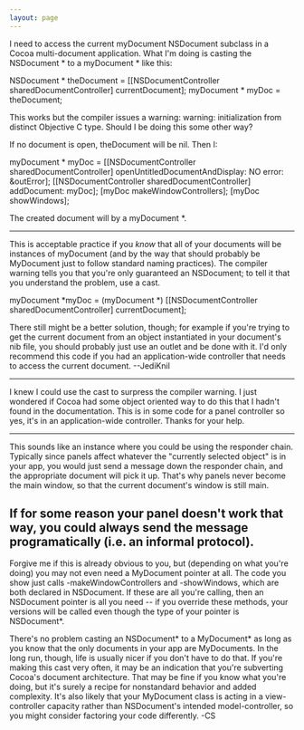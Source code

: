 ```yaml
---
layout: page
---
```


I need to access the current myDocument NSDocument subclass in a Cocoa multi-document application. What I'm doing is casting the NSDocument * to a myDocument * like this:

    
NSDocument * theDocument = [[NSDocumentController sharedDocumentController] currentDocument];
myDocument * myDoc = theDocument;


This works but the compiler issues a warning: warning: initialization from distinct Objective C type. Should I be doing this some other way?

If no document is open, theDocument will be nil. Then I:

    
myDocument * myDoc = [[NSDocumentController sharedDocumentController] openUntitledDocumentAndDisplay: NO error: &outError];
[[NSDocumentController sharedDocumentController] addDocument: myDoc];
[myDoc makeWindowControllers];
[myDoc showWindows];


The created document will by a myDocument *.

----
This is acceptable practice if you *know* that all of your documents will be instances of myDocument (and by the way that should probably be M<nowiki/>yDocument just to follow standard naming practices). The compiler warning tells you that you're only guaranteed an NSDocument; to tell it that you understand the problem, use a cast.

    
myDocument *myDoc = (myDocument *) [[NSDocumentController sharedDocumentController] currentDocument];

There still might be a better solution, though; for example if you're trying to get the current document from an object instantiated in your document's nib file, you should probably just use an outlet and be done with it. I'd only recommend this code if you had an application-wide controller that needs to access the current document. --JediKnil

----
I knew I could use the cast to surpress the compiler warning. I just wondered if Cocoa had some object oriented way to do this that I hadn't found in the documentation. This is in some code for a panel controller so yes, it's in an application-wide controller.  Thanks for your help.

----
This sounds like an instance where you could be using the responder chain.  Typically since panels affect whatever the "currently selected object" is in your app, you would just send a message down the responder chain, and the appropriate document will pick it up.  That's why panels never become the main window, so that the current document's window is still main.

If for some reason your panel doesn't work that way, you could always send the message programatically (i.e. an informal protocol).
----
Forgive me if this is already obvious to you, but (depending on what you're doing) you may not even need a MyDocument pointer at all. The code you show just calls -makeWindowControllers and -showWindows, which are both declared in NSDocument. If these are all you're calling, then an NSDocument pointer is all you need -- if you override these methods, your versions will be called even though the type of your pointer is NSDocument*.

There's no problem casting an NSDocument* to a MyDocument* as long as you know that the only documents in your app are MyDocuments. In the long run, though, life is usually nicer if you don't have to do that. If you're making this cast very often, it may be an indication that you're subverting Cocoa's document architecture. That may be fine if you know what you're doing, but it's surely a recipe for nonstandard behavior and added complexity. It's also likely that your MyDocument class is acting in a view-controller capacity rather than NSDocument's intended model-controller, so you might consider factoring your code differently. -CS
